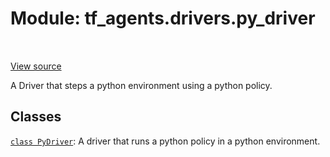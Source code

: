 <div itemscope itemtype="http://developers.google.com/ReferenceObject">
<meta itemprop="name" content="tf_agents.drivers.py_driver" />
<meta itemprop="path" content="Stable" />
</div>

# Module: tf_agents.drivers.py_driver

<table class="tfo-notebook-buttons tfo-api" align="left">
</table>

<a target="_blank" href="https://github.com/tensorflow/agents/tree/master/tf_agents/drivers/py_driver.py">View
source</a>

A Driver that steps a python environment using a python policy.

<!-- Placeholder for "Used in" -->


## Classes

[`class PyDriver`](../../tf_agents/drivers/py_driver/PyDriver.md): A driver that runs a python policy in a python environment.

